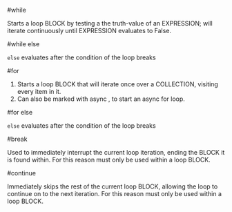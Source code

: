 #while

Starts a loop BLOCK by testing a the truth-value of an EXPRESSION; will iterate continuously until EXPRESSION evaluates to False.


#while else

`else` evaluates after the condition of the loop breaks

#for

1. Starts a loop BLOCK that will iterate once over a COLLECTION, visiting every item in it.
2. Can also be marked with async , to start an async for loop.

#for else

`else` evaluates after the condition of the loop breaks

#break

Used to immediately interrupt the current loop iteration, ending the BLOCK it is found within. For this reason must only be used within a loop BLOCK.

#continue

Immediately skips the rest of the current loop BLOCK, allowing the loop to continue on to the next iteration. For this reason must only be used within a loop BLOCK.
